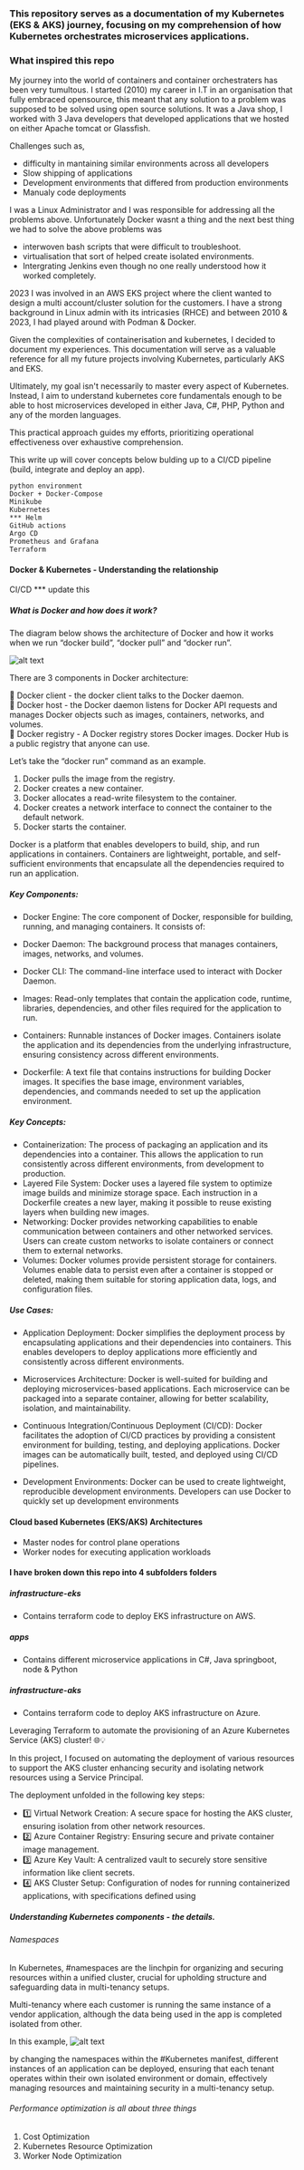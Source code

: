 ### This repository serves as a documentation of my Kubernetes (EKS & AKS) journey, focusing on my comprehension of how Kubernetes orchestrates microservices applications.

### What inspired this repo 

My journey into the world of containers and container orchestraters has been very tumultous. I started  (2010) my career in I.T in an organisation that fully embraced opensource, this meant that any solution to a problem was supposed to be solved using 
open source solutions. It was a Java shop, I worked with 3 Java developers that developed applications that we hosted on either Apache tomcat or Glassfish.
 
Challenges such as, 

- difficulty in mantaining similar environments across all developers 
- Slow shipping of applications 
- Development environments that differed from production environments 
- Manualy code deployments 

I was a Linux Administrator and I was responsible for addressing all the problems above. Unfortunately Docker wasnt a thing and the next best thing we had to solve the above problems was 

- interwoven bash scripts that were difficult to troubleshoot.
- virtualisation that sort of helped create isolated environments. 
- Intergrating Jenkins even though no one really understood how it worked completely.

2023 I was involved in an AWS EKS project where the client wanted to design a multi account/cluster solution for the customers. I have a strong background in Linux admin with its intricasies (RHCE) and between 2010 & 2023, I had played around with Podman & Docker. 

Given the complexities of containerisation and kubernetes, I decided to document my experiences. This documentation will serve as a valuable reference for all my future projects involving Kubernetes, particularly AKS and EKS.

Ultimately, my goal isn't necessarily to master every aspect of Kubernetes. Instead, I aim to understand kubernetes core fundamentals enough to be able to host microservices developed in either Java, C#, PHP, Python and any of the morden languages.

This practical approach guides my efforts, prioritizing operational effectiveness over exhaustive comprehension.

This write up will cover concepts below bulding up to a CI/CD pipeline (build, integrate and deploy an app).

    python environment
    Docker + Docker-Compose
    Minikube
    Kubernetes
    *** Helm
    GitHub actions
    Argo CD
    Prometheus and Grafana
    Terraform

#### Docker & Kubernetes - Understanding the relationship

CI/CD *** update this 

##### What is Docker and how does it work?


The diagram below shows the architecture of Docker and how it works when we run “docker build”, “docker pull” and “docker run”. 

![alt text](images/docker.png)
 
There are 3 components in Docker architecture: 
 
🔹 Docker client - the docker client talks to the Docker daemon.  
🔹 Docker host - the Docker daemon listens for Docker API requests and manages Docker objects such as images, containers, networks, and volumes.  
🔹 Docker registry - A Docker registry stores Docker images. Docker Hub is a public registry that anyone can use. 
 
Let’s take the “docker run” command as an example. 
1. Docker pulls the image from the registry. 
2. Docker creates a new container. 
3. Docker allocates a read-write filesystem to the container. 
4. Docker creates a network interface to connect the container to the default network. 
5. Docker starts the container. 

Docker is a platform that enables developers to build, ship, and run applications in containers. Containers are lightweight, portable, and self-sufficient environments that encapsulate all the dependencies required to run an application.

##### Key Components:

- Docker Engine: The core component of Docker, responsible for building, running, and managing containers. It consists of:

- Docker Daemon: The background process that manages containers, images, networks, and volumes.
- Docker CLI: The command-line interface used to interact with Docker Daemon.
- Images: Read-only templates that contain the application code, runtime, libraries, dependencies, and other files required for the application to run.
- Containers: Runnable instances of Docker images. Containers isolate the application and its dependencies from the underlying infrastructure, ensuring consistency across different environments.
- Dockerfile: A text file that contains instructions for building Docker images. It specifies the base image, environment variables, dependencies, and commands needed to set up the application environment.

##### Key Concepts:

- Containerization: The process of packaging an application and its dependencies into a container. This allows the application to run consistently across different environments, from development to production.
- Layered File System: Docker uses a layered file system to optimize image builds and minimize storage space. Each instruction in a Dockerfile creates a new layer, making it possible to reuse existing layers when building new images.
- Networking: Docker provides networking capabilities to enable communication between containers and other networked services. Users can create custom networks to isolate containers or connect them to external networks.
- Volumes: Docker volumes provide persistent storage for containers. Volumes enable data to persist even after a container is stopped or deleted, making them suitable for storing application data, logs, and configuration files.

##### Use Cases:

- Application Deployment: Docker simplifies the deployment process by encapsulating applications and their dependencies into containers. This enables developers to deploy applications more efficiently and consistently across different environments.

- Microservices Architecture: Docker is well-suited for building and deploying microservices-based applications. Each microservice can be packaged into a separate container, allowing for better scalability, isolation, and maintainability.

- Continuous Integration/Continuous Deployment (CI/CD): Docker facilitates the adoption of CI/CD practices by providing a consistent environment for building, testing, and deploying applications. Docker images can be automatically built, tested, and deployed using CI/CD pipelines.

- Development Environments: Docker can be used to create lightweight, reproducible development environments. Developers can use Docker to quickly set up development environments 

#### Cloud based Kubernetes (EKS/AKS) Architectures

- Master nodes for control plane operations
- Worker nodes for executing application workloads


#### I have broken down this repo into 4 subfolders folders

##### infrastructure-eks
- Contains terraform code to deploy EKS infrastructure on AWS.

##### apps
- Contains different microservice applications in C#, Java springboot, node & Python

##### infrastructure-aks  
- Contains terraform code to deploy AKS infrastructure on Azure.

Leveraging Terraform to automate the provisioning of an Azure Kubernetes Service (AKS) cluster! 🌐💡

In this project, I focused on automating the deployment of various resources to support the AKS cluster enhancing security and isolating network resources using a Service Principal. 

The deployment unfolded in the following key steps:

- 1️⃣ Virtual Network Creation: A secure space for hosting the AKS cluster, ensuring isolation from other network resources.
- 2️⃣ Azure Container Registry: Ensuring secure and private container image management.
- 3️⃣ Azure Key Vault: A centralized vault to securely store sensitive information like client secrets.
- 4️⃣ AKS Cluster Setup: Configuration of nodes for running containerized applications, with specifications defined using 


##### Understanding Kubernetes components - the details.



###### Namespaces 


In Kubernetes, #namespaces are the linchpin for organizing and securing resources within a unified cluster, crucial for upholding structure and safeguarding data in multi-tenancy setups.

Multi-tenancy where each customer is running the same instance of a vendor application, although the data being used in the app is completed isolated from other. 

In this example, ![alt text](images/image.png)

by changing the namespaces within the #Kubernetes manifest, different instances of an application can be deployed, ensuring that each tenant operates within their own isolated environment or domain, effectively managing resources and maintaining security in a multi-tenancy setup.

###### Performance optimization is all about three things

1. Cost Optimization
2. Kubernetes Resource Optimization
3. Worker Node Optimization